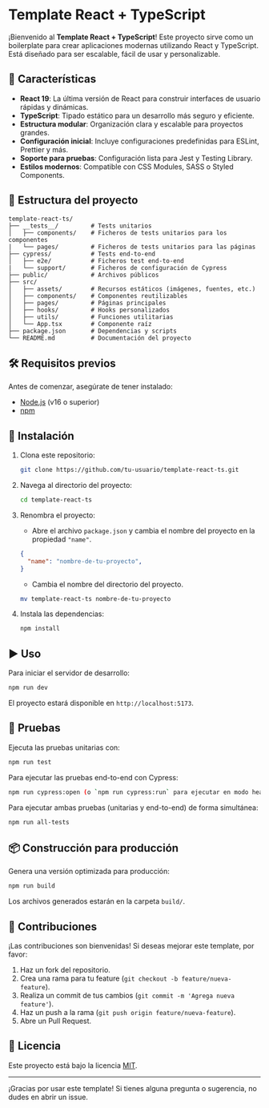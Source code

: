 # Template React + TypeScript

¡Bienvenido al **Template React + TypeScript**! Este proyecto sirve como un boilerplate para crear aplicaciones modernas utilizando React y TypeScript. Está diseñado para ser escalable, fácil de usar y personalizable.

## 🚀 Características

- **React 19**: La última versión de React para construir interfaces de usuario rápidas y dinámicas.
- **TypeScript**: Tipado estático para un desarrollo más seguro y eficiente.
- **Estructura modular**: Organización clara y escalable para proyectos grandes.
- **Configuración inicial**: Incluye configuraciones predefinidas para ESLint, Prettier y más.
- **Soporte para pruebas**: Configuración lista para Jest y Testing Library.
- **Estilos modernos**: Compatible con CSS Modules, SASS o Styled Components.

## 📂 Estructura del proyecto

```
template-react-ts/
├── __tests__/         # Tests unitarios
│   ├── components/    # Ficheros de tests unitarios para los componentes
|   └── pages/         # Ficheros de tests unitarios para las páginas
├── cypress/           # Tests end-to-end
│   ├── e2e/           # Ficheros test end-to-end
|   └── support/       # Ficheros de configuración de Cypress
├── public/            # Archivos públicos
├── src/
│   ├── assets/        # Recursos estáticos (imágenes, fuentes, etc.)
│   ├── components/    # Componentes reutilizables
│   ├── pages/         # Páginas principales
│   ├── hooks/         # Hooks personalizados
│   ├── utils/         # Funciones utilitarias
│   └── App.tsx        # Componente raíz
├── package.json       # Dependencias y scripts
└── README.md          # Documentación del proyecto
```

## 🛠️ Requisitos previos

Antes de comenzar, asegúrate de tener instalado:

- [Node.js](https://nodejs.org/) (v16 o superior)
- [npm](https://www.npmjs.com/)

## 🚧 Instalación

1. Clona este repositorio:

   ```bash
   git clone https://github.com/tu-usuario/template-react-ts.git
   ```

2. Navega al directorio del proyecto:

   ```bash
   cd template-react-ts
   ```

3. Renombra el proyecto:

   - Abre el archivo `package.json` y cambia el nombre del proyecto en la propiedad `"name"`.

   ```json
   {
     "name": "nombre-de-tu-proyecto",
   }
   ```

   - Cambia el nombre del directorio del proyecto.

   ```bash
   mv template-react-ts nombre-de-tu-proyecto
   ```

4. Instala las dependencias:

   ```bash
   npm install
   ```

## ▶️ Uso

Para iniciar el servidor de desarrollo:

```bash
npm run dev
```

El proyecto estará disponible en `http://localhost:5173`.

## 🧪 Pruebas

Ejecuta las pruebas unitarias con:

```bash
npm run test
```

Para ejecutar las pruebas end-to-end con Cypress:

```bash
npm run cypress:open (o `npm run cypress:run` para ejecutar en modo headless)
```

Para ejecutar ambas pruebas (unitarias y end-to-end) de forma simultánea:

```bash
npm run all-tests
```

## 📦 Construcción para producción

Genera una versión optimizada para producción:

```bash
npm run build
```

Los archivos generados estarán en la carpeta `build/`.

## 🤝 Contribuciones

¡Las contribuciones son bienvenidas! Si deseas mejorar este template, por favor:

1. Haz un fork del repositorio.
2. Crea una rama para tu feature (`git checkout -b feature/nueva-feature`).
3. Realiza un commit de tus cambios (`git commit -m 'Agrega nueva feature'`).
4. Haz un push a la rama (`git push origin feature/nueva-feature`).
5. Abre un Pull Request.

## 📄 Licencia

Este proyecto está bajo la licencia [MIT](./LICENSE).

---

¡Gracias por usar este template! Si tienes alguna pregunta o sugerencia, no dudes en abrir un issue.
